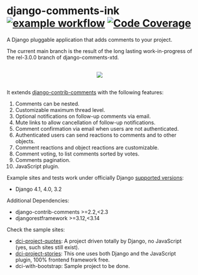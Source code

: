 #  django-comments-ink &nbsp;&nbsp;&nbsp;&nbsp;&nbsp; [![example workflow](https://github.com/comments-ink/django-comments-ink/workflows/tests/badge.svg)](https://github.com/comments-ink/django-comments-ink/actions/workflows/ci-pipeline.yml) [![Code Coverage](coverage.svg)]((https://github.com/comments-ink/django-comments-ink/actions/workflows/ci-pipeline.yml))


A Django pluggable application that adds comments to your project.

The current main branch is the result of the long lasting work-in-progress of the rel-3.0.0 branch of django-comments-xtd.

<p align="center"><br/><img src="cover.png"><br/><br/></p>

It extends [django-contrib-comments](https://pypi.python.org/pypi/django-contrib-comments) with the following features:

1. Comments can be nested.
1. Customizable maximum thread level.
1. Optional notifications on follow-up comments via email.
1. Mute links to allow cancellation of follow-up notifications.
1. Comment confirmation via email when users are not authenticated.
1. Authenticated users can send reactions to comments and to other objects.
1. Comment reactions and object reactions are customizable.
1. Comment voting, to list comments sorted by votes.
1. Comments pagination.
1. JavaScript plugin.

Example sites and tests work under officially Django [supported versions](https://www.djangoproject.com/download/#supported-versions>):

* Django 4.1, 4.0, 3.2

Additional Dependencies:

* django-contrib-comments >=2.2,<2.3
* djangorestframework >=3.12,<3.14

Check the sample sites:

 * [dci-project-quotes](https://github.com/comments-ink/dci-project-quotes): A project driven totally by Django, no JavaScript (yes, such sites still exist).
 * [dci-project-stories](https://github.com/comments-ink/dci-project-stories): This one uses both Django and the JavaScript plugin, 100% frontend framework free.
 * dci-with-bootstrap: Sample project to be done.
